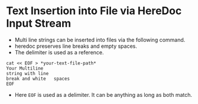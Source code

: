 # Text Insertion into File via HereDoc Input Stream

- Multi line strings can be inserted into files via the following command.
- heredoc preserves line breaks and empty spaces.
- The delimiter is used as a reference.
```
cat << EOF > *your-text-file-path*
Your Multiline
string with line
break and white   spaces
EOF
```
- Here `EOF` is used as a delimiter. It can be anything as long as both match.